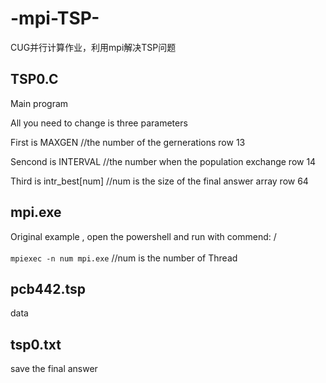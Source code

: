 # -mpi-TSP-
CUG并行计算作业，利用mpi解决TSP问题

TSP0.C
------  

Main program  

All you need to change is three parameters  

First is MAXGEN  //the number of the gernerations                     row 13  

Sencond is INTERVAL //the number when the population exchange         row 14  

Third is intr_best[num] //num is the size of the final answer array   row 64  

  

mpi.exe 
-------

Original example , open the powershell and run with commend: /<br>  
`mpiexec -n num mpi.exe`  //num is the number of Thread

pcb442.tsp  
-----
data


tsp0.txt   
--------
save the final answer

